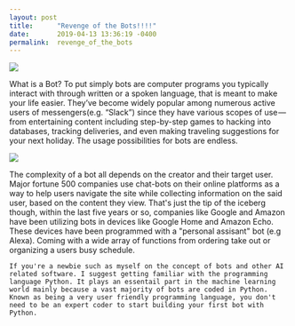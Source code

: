 ```yaml
---
layout: post
title:      "Revenge of the Bots!!!!"
date:       2019-04-13 13:36:19 -0400
permalink:  revenge_of_the_bots
---
```



![](https://cdn-images-1.medium.com/max/1600/0*ZyJbgXVQGAEyO6i1.png)


  What is a Bot? To put simply bots are computer programs you typically interact with through written or a spoken language, that is meant to make your life easier. They’ve become widely popular among numerous active users of messengers(e.g. “Slack”) since they have various scopes of use — from entertaining content including step-by-step games to hacking into databases, tracking deliveries, and even making traveling suggestions for your next holiday. The usage possibilities for bots are endless.

![](https://cdn-images-1.medium.com/max/1600/1*3-xOGcEMafpwvZk91L-3YA.jpeg)

  The complexity of a bot all depends on the creator and their target user. Major fortune 500 companies use chat-bots on their online platforms as a way to help users navigate the site while collecting information on the said user, based on the content they view. That's just the tip of the iceberg though, within the last five years or so, companies like Google and Amazon have been utilizing bots in devices like Google Home and Amazon Echo. These devices have been programmed with a "personal assisant" bot (e.g Alexa). Coming with a wide array of functions from ordering take out or organizing a users busy schedule.
	
	If you're a newbie such as myself on the concept of bots and other AI related software. I suggest getting familiar with the programming language Python. It plays an essentail part in the machine learning world mainly because a vast majority of bots are coded in Python. Known as being a very user friendly programming language, you don't need to be an expert coder to start building your first bot with Python.
